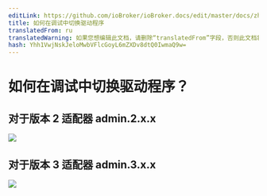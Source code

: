 ```yaml
---
editLink: https://github.com/ioBroker/ioBroker.docs/edit/master/docs/zh-cn/faq/_050_advanced/020_enable_debug_level.md
title: 如何在调试中切换驱动程序
translatedFrom: ru
translatedWarning: 如果您想编辑此文档，请删除“translatedFrom”字段，否则此文档将再次自动翻译
hash: Yhh1VwjNskJeloMwbVFlcGoyL6mZXDv8dtQ0IwmaQ9w=
---
```

# 如何在调试中切换驱动程序？
## 对于版本 2 适配器 admin.2.x.x
![](../../../ru/faq/_050_advanced/media/020_enable_debug_level2.jpg)

## 对于版本 3 适配器 admin.3.x.x
![](../../../ru/faq/_050_advanced/media/020_enable_debug_level3.jpg)